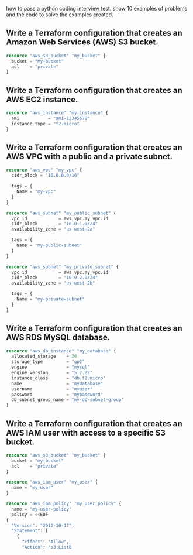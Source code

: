 how to pass a python coding interview test.
show 10 examples of problems and the code to solve the examples created.  


## Write a Terraform configuration that creates an Amazon Web Services (AWS) S3 bucket.
```terraform
resource "aws_s3_bucket" "my_bucket" {
  bucket = "my-bucket"
  acl    = "private"
}


```

## Write a Terraform configuration that creates an AWS EC2 instance.

```terraform
resource "aws_instance" "my_instance" {
  ami           = "ami-12345678"
  instance_type = "t2.micro"
}


```

## Write a Terraform configuration that creates an AWS VPC with a public and a private subnet.

```terraform
resource "aws_vpc" "my_vpc" {
  cidr_block = "10.0.0.0/16"

  tags = {
    Name = "my-vpc"
  }
}

resource "aws_subnet" "my_public_subnet" {
  vpc_id            = aws_vpc.my_vpc.id
  cidr_block        = "10.0.1.0/24"
  availability_zone = "us-west-2a"

  tags = {
    Name = "my-public-subnet"
  }
}

resource "aws_subnet" "my_private_subnet" {
  vpc_id            = aws_vpc.my_vpc.id
  cidr_block        = "10.0.2.0/24"
  availability_zone = "us-west-2b"

  tags = {
    Name = "my-private-subnet"
  }
}


```

## Write a Terraform configuration that creates an AWS RDS MySQL database.

```terraform
resource "aws_db_instance" "my_database" {
  allocated_storage    = 20
  storage_type         = "gp2"
  engine               = "mysql"
  engine_version       = "5.7.22"
  instance_class       = "db.t2.micro"
  name                 = "mydatabase"
  username             = "myuser"
  password             = "mypassword"
  db_subnet_group_name = "my-db-subnet-group"
}


```

## Write a Terraform configuration that creates an AWS IAM user with access to a specific S3 bucket.

```terraform
resource "aws_s3_bucket" "my_bucket" {
  bucket = "my-bucket"
  acl    = "private"
}

resource "aws_iam_user" "my_user" {
  name = "my-user"
}

resource "aws_iam_policy" "my_user_policy" {
  name = "my-user-policy"
  policy = <<EOF
{
  "Version": "2012-10-17",
  "Statement": [
    {
      "Effect": "Allow",
      "Action": "s3:ListB


```

